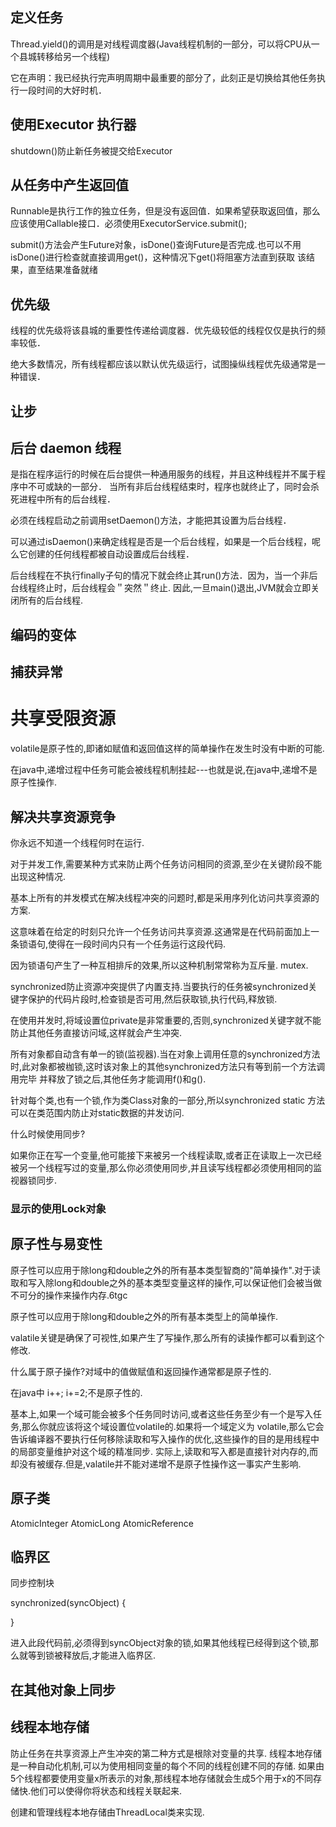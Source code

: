 

## 定义任务

Thread.yield()的调用是对线程调度器(Java线程机制的一部分，可以将CPU从一个县城转移给另一个线程)

它在声明：我已经执行完声明周期中最重要的部分了，此刻正是切换给其他任务执行一段时间的大好时机．


## 使用Executor 执行器

shutdown()防止新任务被提交给Executor

## 从任务中产生返回值

Runnable是执行工作的独立任务，但是没有返回值．如果希望获取返回值，那么应该使用Callable接口．必须使用ExecutorService.submit();

submit()方法会产生Future对象，isDone()查询Future是否完成.也可以不用isDone()进行检查就直接调用get()，这种情况下get()将阻塞方法直到获取
该结果，直至结果准备就绪

## 优先级

线程的优先级将该县城的重要性传递给调度器．优先级较低的线程仅仅是执行的频率较低．

绝大多数情况，所有线程都应该以默认优先级运行，试图操纵线程优先级通常是一种错误．

## 让步

## 后台 daemon 线程

是指在程序运行的时候在后台提供一种通用服务的线程，并且这种线程并不属于程序中不可或缺的一部分．
当所有非后台线程结束时，程序也就终止了，同时会杀死进程中所有的后台线程．

必须在线程启动之前调用setDaemon()方法，才能把其设置为后台线程．

可以通过isDaemon()来确定线程是否是一个后台线程，如果是一个后台线程，呢么它创建的任何线程都被自动设置成后台线程．

后台线程在不执行finally子句的情况下就会终止其run()方法．因为，当一个非后台线程终止时，后台线程会＂突然＂终止.
因此,一旦main()退出,JVM就会立即关闭所有的后台线程.

## 编码的变体


## 捕获异常

# 共享受限资源

volatile是原子性的,即诸如赋值和返回值这样的简单操作在发生时没有中断的可能.

在java中,递增过程中任务可能会被线程机制挂起---也就是说,在java中,递增不是原子性操作.

## 解决共享资源竞争

你永远不知道一个线程何时在运行.

对于并发工作,需要某种方式来防止两个任务访问相同的资源,至少在关键阶段不能出现这种情况.

基本上所有的并发模式在解决线程冲突的问题时,都是采用序列化访问共享资源的方案.

这意味着在给定的时刻只允许一个任务访问共享资源.这通常是在代码前面加上一条锁语句,使得在一段时间内只有一个任务运行这段代码.

因为锁语句产生了一种互相排斥的效果,所以这种机制常常称为互斥量. mutex.

synchronized防止资源冲突提供了内置支持.当要执行的任务被synchronized关键字保护的代码片段时,检查锁是否可用,然后获取锁,执行代码,释放锁.

在使用并发时,将域设置位private是非常重要的,否则,synchronized关键字就不能防止其他任务直接访问域,这样就会产生冲突.

所有对象都自动含有单一的锁(监视器).当在对象上调用任意的synchronized方法时,此对象都被枷锁,这时该对象上的其他synchronized方法只有等到前一个方法调用完毕
并释放了锁之后,其他任务才能调用f()和g().

针对每个类,也有一个锁,作为类Class对象的一部分,所以synchronized static 方法可以在类范围内防止对static数据的并发访问.

什么时候使用同步?

如果你正在写一个变量,他可能接下来被另一个线程读取,或者正在读取上一次已经被另一个线程写过的变量,那么你必须使用同步,并且读写线程都必须使用相同的监视器锁同步.


### 显示的使用Lock对象

## 原子性与易变性

原子性可以应用于除long和double之外的所有基本类型智商的"简单操作".对于读取和写入除long和double之外的基本类型变量这样的操作,可以保证他们会被当做不可分的操作来操作内存.6tgc

原子性可以应用于除long和double之外的所有基本类型上的简单操作.


valatile关键是确保了可视性,如果产生了写操作,那么所有的读操作都可以看到这个修改.
 
什么属于原子操作?对域中的值做赋值和返回操作通常都是原子性的.

在java中 i++;  i+=2;不是原子性的.

基本上,如果一个域可能会被多个任务同时访问,或者这些任务至少有一个是写入任务,那么你就应该将这个域设置位volatile的.如果将一个域定义为
volatile,那么它会告诉编译器不要执行任何移除读取和写入操作的优化,这些操作的目的是用线程中的局部变量维护对这个域的精准同步.
实际上,读取和写入都是直接针对内存的,而却没有被缓存.但是,valatile并不能对递增不是原子性操作这一事实产生影响.

## 原子类

AtomicInteger AtomicLong AtomicReference

## 临界区

同步控制块

synchronized(syncObject) {
    
}

进入此段代码前,必须得到syncObject对象的锁,如果其他线程已经得到这个锁,那么就等到锁被释放后,才能进入临界区.

## 在其他对象上同步

## 线程本地存储

防止任务在共享资源上产生冲突的第二种方式是根除对变量的共享. 线程本地存储是一种自动化机制,可以为使用相同变量的每个不同的线程创建不同的存储.
如果由5个线程都要使用变量x所表示的对象,那线程本地存储就会生成5个用于x的不同存储快.他们可以使得你将状态和线程关联起来.

创建和管理线程本地存储由ThreadLocal类来实现.

